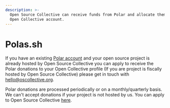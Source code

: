 ```yaml
---
description: >-
  Open Source Collective can receive funds from Polar and allocate them to your
  Open Collective account.
---
```


# Polas.sh

If you have an existing [Polar account](https://polar.sh/) and  your open source project is already hosted by Open Source Collective you can apply to receive the Polar donations to your Open Collective profile (If you are project is fiscally hosted by Open Source Collective) please get in touch with hello@oscollective.org. &#x20;

Polar donations are processed periodically or on a monthly/quarterly basis. We can't accept donations if your project is not hosted by us. You can apply to Open Source Collective [here](https://opencollective.com/opensource/apply). &#x20;
